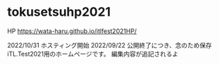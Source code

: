 # tokusetsuhp2021

HP
https://wata-haru.github.io/itlfest2021HP/
    
  
2022/10/31 ホスティング開始
2022/09/22 公開終了につき、念のため保存
iTL.Test2021用のホームページです。
編集内容が追記されるよ
